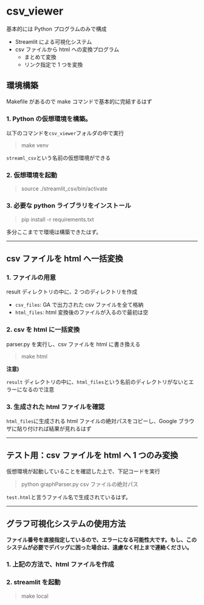 # csv_viewer

基本的には Python プログラムのみで構成

- Streamlit による可視化システム
- csv ファイルから html への変換プログラム
  - まとめて変換
  - リンク指定で 1 つを変換

## 環境構築

Makefile があるので make コマンドで基本的に完結するはず

### 1. Python の仮想環境を構築。

以下のコマンドを`csv_viewer`フォルダの中で実行

> make venv

`streaml_csv`という名前の仮想環境ができる

### 2. 仮想環境を起動

> source ./streamlit_csv/bin/activate

### 3. 必要な python ライブラリをインストール

> pip install -r requirements.txt

多分ここまでで環境は構築できたはず。

---

## csv ファイルを html へ一括変換

### 1. ファイルの用意

result ディレクトリの中に、2 つのディレクトリを作成

- `csv_files`: GA で出力された csv ファイルを全て格納
- `html_files`: html 変換後のファイルが入るので最初は空

### 2. csv を html に一括変換

parser.py を実行し、csv ファイルを html に書き換える

> make html

**注意)**

`result` ディレクトリの中に、`html_files`という名前のディレクトリがないとエラーになるので注意

### 3. 生成された html ファイルを確認

`html_files`に生成される html ファイルの絶対パスをコピーし、Google ブラウザに貼り付ければ結果が見れるはず

---

## テスト用：csv ファイルを html へ **1 つのみ**変換

仮想環境が起動していることを確認した上で、下記コードを実行

> python graphParser.py csv ファイルの絶対パス

`test.html`と言うファイル名で生成されているはず。

---

## グラフ可視化システムの使用方法

**ファイル番号を直接指定しているので、エラーになる可能性大です。もし、このシステムが必要でデバッグに困った場合は、遠慮なく村上まで連絡ください。**

### 1. 上記の方法で、html ファイルを作成

### 2. streamlit を起動

> make local

